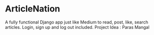 # ArticleNation
A fully functional Django app just like Medium to read, post, like, search articles. Login, sign up and log out included.
Project Idea : Paras Mangal 
